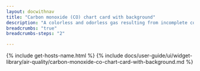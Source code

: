 ```yaml
---
layout: docwithnav
title: "Carbon monoxide (CO) chart card with background"
description: "A colorless and odorless gas resulting from incomplete combustion, particularly in motor vehicles. Results displayed by combining the latest and aggregated values and optional simplified chart."
breadcrumbs: "true"
breadcrumbs-steps: "2"

---
```

{% include get-hosts-name.html %}
{% include docs/user-guide/ui/widget-library/air-quality/carbon-monoxide-co-chart-card-with-background.md %}
